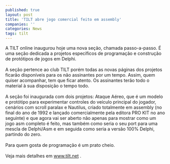 ```yaml
---
published: true
layout: post
title: 'TILT abre jogo comercial feito em assembly'
companies: ''
categories: News
tags: tilt
---
```

A TILT online
 inaugurou hoje uma nova seção, chamada passo-a-passo. É uma seção dedicada a projetos específicos de programação e construção de protótipos de jogos em Delphi.<br /><br />A seção pertence ao club TILT porém todas as novas páginas dos projetos ficarão disponíveis para os não assinantes por um tempo. Assim, quem quiser acompanhar, tem que ficar atento. Os assinantes terão todo o<br />material à sua disposição o tempo todo.<br /><br />A seção foi inaugurada com dois projetos: Ataque Aéreo, que é um modelo e protótipo para experimentar controles do veículo principal do jogador, cenários com scroll paralax e Nautilus, criado totalmente em assembly (no final do ano de 1992 e lançado comercialmente pela editora PRO KIT no ano seguinte) e que agora vai ser aberto não apenas para mostrar como um jogo asm completo é feito, mas também como seria o seu port para uma mescla de Delphi/Asm e em seguida como seria a versão 100% Delphi, partindo do zero.<br /><br />Para quem gosta de programação é um prato cheio.<br /><br />Veja mais detalhes em <a target="_blank" href="http://www.tilt.net">www.tilt.net</a>
 .
